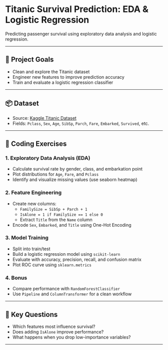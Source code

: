 # Titanic Survival Prediction: EDA & Logistic Regression

Predicting passenger survival using exploratory data analysis and logistic regression.

---

## 🚀 Project Goals
- Clean and explore the Titanic dataset
- Engineer new features to improve prediction accuracy
- Train and evaluate a logistic regression classifier

---

## 📦 Dataset
- Source: [Kaggle Titanic Dataset](https://www.kaggle.com/competitions/titanic/data)
- Fields: `Pclass`, `Sex`, `Age`, `SibSp`, `Parch`, `Fare`, `Embarked`, `Survived`, etc.

---

## 📌 Coding Exercises

### 1. Exploratory Data Analysis (EDA)
- Calculate survival rate by gender, class, and embarkation point
- Plot distributions for `Age`, `Fare`, and `Pclass`
- Identify and visualize missing values (use seaborn heatmap)

### 2. Feature Engineering
- Create new columns:
  - `FamilySize = SibSp + Parch + 1`
  - `IsAlone = 1 if FamilySize == 1 else 0`
  - Extract `Title` from the `Name` column
- Encode `Sex`, `Embarked`, and `Title` using One-Hot Encoding

### 3. Model Training
- Split into train/test
- Build a logistic regression model using `scikit-learn`
- Evaluate with accuracy, precision, recall, and confusion matrix
- Plot ROC curve using `sklearn.metrics`

### 4. Bonus
- Compare performance with `RandomForestClassifier`
- Use `Pipeline` and `ColumnTransformer` for a clean workflow

---

## 🧠 Key Questions
- Which features most influence survival?
- Does adding `IsAlone` improve performance?
- What happens when you drop low-importance variables?

---
